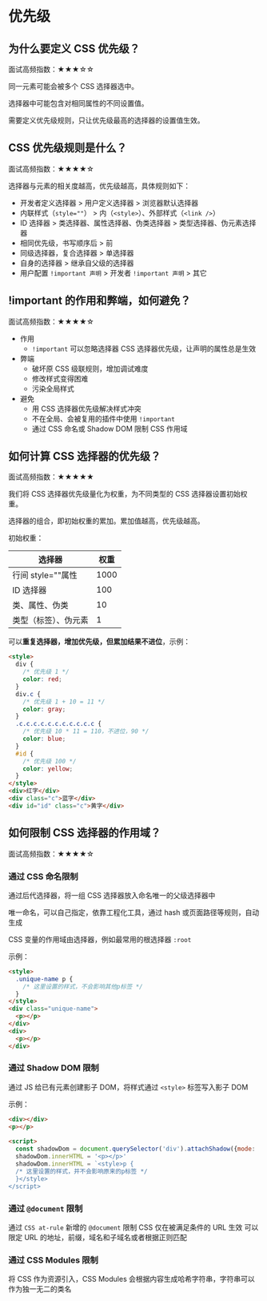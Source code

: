 # 优先级

## 为什么要定义 CSS 优先级？

面试高频指数：★★★☆☆

同一元素可能会被多个 CSS 选择器选中。

选择器中可能包含对相同属性的不同设置值。

需要定义优先级规则，只让优先级最高的选择器的设置值生效。

## CSS 优先级规则是什么？

面试高频指数：★★★★☆

选择器与元素的相关度越高，优先级越高，具体规则如下：

- 开发者定义选择器 > 用户定义选择器 > 浏览器默认选择器
- 内联样式（`style=""`） > 内（`<style>`）、外部样式（`<link />`）
- ID 选择器 > 类选择器、属性选择器、伪类选择器 > 类型选择器、伪元素选择器
- 相同优先级，书写顺序后 > 前
- 同级选择器，复合选择器 > 单选择器
- 自身的选择器 > 继承自父级的选择器
- 用户配置 `!important 声明` > 开发者 `!important 声明` > 其它

## !important 的作用和弊端，如何避免？

面试高频指数：★★★★☆

- 作用
  - `!important` 可以忽略选择器 CSS 选择器优先级，让声明的属性总是生效
- 弊端
  - 破坏原 CSS 级联规则，增加调试难度
  - 修改样式变得困难
  - 污染全局样式
- 避免
  - 用 CSS 选择器优先级解决样式冲突
  - 不在全局、会被复用的插件中使用 `!important`
  - 通过 CSS 命名或 Shadow DOM 限制 CSS 作用域

## 如何计算 CSS 选择器的优先级？

面试高频指数：★★★★★

我们将 CSS 选择器优先级量化为权重，为不同类型的 CSS 选择器设置初始权重。

选择器的组合，即初始权重的累加。累加值越高，优先级越高。

初始权重：

| 选择器               | 权重 |
| -------------------- | ---- |
| 行间 style=""属性    | 1000 |
| ID 选择器            | 100  |
| 类、属性、伪类       | 10   |
| 类型（标签）、伪元素 | 1    |

可以**重复选择器，增加优先级，但累加结果不进位**，示例：

```html
<style>
  div {
    /* 优先级 1 */
    color: red;
  }
  div.c {
    /* 优先级 1 + 10 = 11 */
    color: gray;
  }
  .c.c.c.c.c.c.c.c.c.c.c {
    /* 优先级 10 * 11 = 110，不进位，90 */
    color: blue;
  }
  #id {
    /* 优先级 100 */
    color: yellow;
  }
</style>
<div>红字</div>
<div class="c">蓝字</div>
<div id="id" class="c">黄字</div>
```

## 如何限制 CSS 选择器的作用域？

面试高频指数：★★★★☆

### 通过 CSS 命名限制

通过后代选择器，将一组 CSS 选择器放入命名唯一的父级选择器中

唯一命名，可以自己指定，依靠工程化工具，通过 hash 或页面路径等规则，自动生成

CSS 变量的作用域由选择器，例如最常用的根选择器 `:root`

示例：

```html
<style>
  .unique-name p {
    /* 这里设置的样式，不会影响其他p标签 */
  }
</style>
<div class="unique-name">
  <p></p>
</div>
<div>
  <p></p>
</div>
```

### 通过 Shadow DOM 限制

通过 JS 给已有元素创建影子 DOM，将样式通过 `<style>` 标签写入影子 DOM

示例：

```html
<div></div>
<p></p>
 
<script>
  const shadowDom = document.querySelector('div').attachShadow({mode: 'open'})
  shadowDom.innerHTML = '<p></p>'
  shadowDom.innerHTML = `<style>p {
  /* 这里设置的样式，并不会影响原来的p标签 */
  }</style>
</script>
```

### 通过 `@document` 限制

通过 `CSS at-rule` 新增的 `@document` 限制 CSS 仅在被满足条件的 URL 生效
可以限定 URL 的地址，前缀，域名和子域名或者根据正则匹配

### 通过 CSS Modules 限制

将 CSS 作为资源引入，CSS Modules 会根据内容生成哈希字符串，字符串可以作为独一无二的类名
